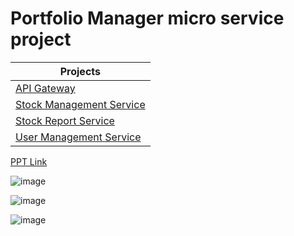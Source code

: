 # Portfolio Manager micro service project
 
|Projects|
|------------|
|[API Gateway](https://github.com/narottamgoyal/Portfolio-Manager-micro-service-project/tree/master/ApiGateway)|
|[Stock Management Service](https://github.com/narottamgoyal/Portfolio-Manager-micro-service-project/tree/master/StockManagementService)|
|[Stock Report Service](https://github.com/narottamgoyal/Portfolio-Manager-micro-service-project/tree/master/StockReportService)|
|[User Management Service](https://github.com/narottamgoyal/Portfolio-Manager-micro-service-project/tree/master/UserManagementService)|

[PPT Link](https://docs.google.com/presentation/d/1PuUXyMNn8C6ZuZKla-S_SfihIY_cWydaDdacV04UWwg/edit?usp=sharing)

![image](https://user-images.githubusercontent.com/2716202/80287939-1ce41880-8752-11ea-9d94-19fde65f1872.png)

![image](https://user-images.githubusercontent.com/2716202/80287950-2ff6e880-8752-11ea-90e6-44b19aea7b38.png)

![image](https://user-images.githubusercontent.com/2716202/80287958-35ecc980-8752-11ea-8fbe-e243d159a63f.png)
